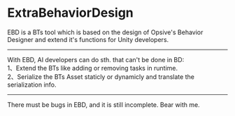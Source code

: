 # ExtraBehaviorDesign #
EBD is a BTs tool which is based on the design of Opsive's Behavior Designer and extend it's functions for Unity developers.  

-----------------------------------------------------------------  
With EBD, AI developers can do sth. that can't be done in BD:  
1、Extend the BTs like adding or removing tasks in runtime.  
2、Serialize the BTs Asset staticly or dynamicly and translate the serialization info.  

-----------------------------------------------------------------
There must be bugs in EBD, and it is still incomplete. Bear with me.

